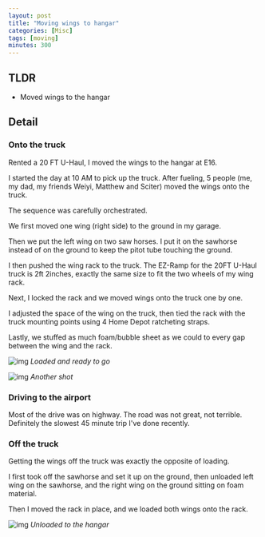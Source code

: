 ```yaml
---
layout: post
title: "Moving wings to hangar"
categories: [Misc]
tags: [moving]
minutes: 300
---
```


## TLDR

- Moved wings to the hangar

## Detail

### Onto the truck

Rented a 20 FT U-Haul, I moved the wings to the hangar at E16.

I started the day at 10 AM to pick up the truck. After fueling, 5 people (me, my dad, my friends Weiyi, Matthew and Sciter) moved the wings onto the truck.

The sequence was carefully orchestrated.

We first moved one wing (right side) to the ground in my garage.

Then we put the left wing on two saw horses. I put it on the sawhorse instead of on the ground to keep the pitot tube touching the ground.

I then pushed the wing rack to the truck. The EZ-Ramp for the 20FT U-Haul truck is 2ft 2inches, exactly the same size to fit the two wheels of my wing rack.

Next, I locked the rack and we moved wings onto the truck one by one.

I adjusted the space of the wing on the truck, then tied the rack with the truck mounting points using 4 Home Depot ratcheting straps.

Lastly, we stuffed as much foam/bubble sheet as we could to every gap between the wing and the rack.

![img](https://lh3.googleusercontent.com/pw/AP1GczMazNrolLuBtjOK2-AW-Sw_kyJt7jeRuT-xsb1QbXDRyIX5Ox77QjF1E4xSLqmTPc_pUfguq1-oJkrXvCzpD8xZl519K8s5IlbCBS1gH0eKmjWizV5oHJskWz925a40iqLm2RfcObmkdWVwFeDLlGux8A=w3836-h2888-s-no-gm?authuser=3)
_Loaded and ready to go_

![img](https://lh3.googleusercontent.com/pw/AP1GczOM1eBzUPwTTHKmOHPktTeJG12xJ70XBcULqu78vfTgtv4Lu6SRpw7lu57rci7p1o28YkLYAMNAzaTekmZlGlhMtO86jN96ehR_uebEnY6gC0U-El_lSbkQMsbpGspgO7J6ZtlMMGe7w6ws6asUhx2xAw=w3836-h2888-s-no-gm?authuser=3)
_Another shot_

### Driving to the airport

Most of the drive was on highway. The road was not great, not terrible. Definitely the slowest 45 minute trip I've done recently.

### Off the truck

Getting the wings off the truck was exactly the opposite of loading.

I first took off the sawhorse and set it up on the ground, then unloaded left wing on the sawhorse, and the right wing on the ground sitting on foam material.

Then I moved the rack in place, and we loaded both wings onto the rack.

![img](https://lh3.googleusercontent.com/pw/AP1GczMVwrQJvkBrRvhsaD7EDQtwq77xYfKg4aZEIatu04THd8hgPU1hRB1ki0nMjYt3yE3VzGvX36atcRxIfNNtiONurrlbjN1Mwgv1dPuBPrBEHSUJ_CF4l9qFl9IwjqEMJ6XcoL-gzv7tXmSopItR-sciZg=w3836-h2888-s-no-gm?authuser=3)
_Unloaded to the hangar_
